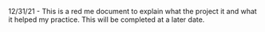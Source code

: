 12/31/21 - This is a red me document to explain what the project it and what it helped my practice. This will be completed at a later date.
